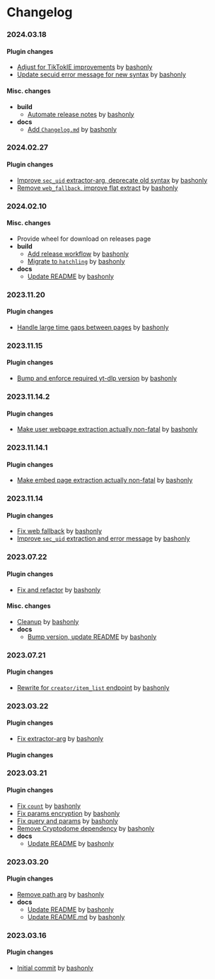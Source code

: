 # Changelog

### 2024.03.18

#### Plugin changes
- [Adjust for TikTokIE improvements](https://github.com/bashonly/yt-dlp-TTUser/commit/64e91ae105f2fd472cdac70eda94b460dc0b2d07) by [bashonly](https://github.com/bashonly)
- [Update secuid error message for new syntax](https://github.com/bashonly/yt-dlp-TTUser/commit/94bdacb4afe16026b33b980703e6d5415a36e15a) by [bashonly](https://github.com/bashonly)

#### Misc. changes
- **build**
    - [Automate release notes](https://github.com/bashonly/yt-dlp-TTUser/commit/f8e786c720c135d6618c792bab41c5e170d8b2a9) by [bashonly](https://github.com/bashonly)
- **docs**
    - [Add `Changelog.md`](https://github.com/bashonly/yt-dlp-TTUser/commit/aa32811e8248d7ec10e4ca2888da9f2923398b5b) by [bashonly](https://github.com/bashonly)

### 2024.02.27

#### Plugin changes
- [Improve `sec_uid` extractor-arg, deprecate old syntax](https://github.com/bashonly/yt-dlp-TTUser/commit/c340e49a541d3ff1604260078eaa20e1773ab466) by [bashonly](https://github.com/bashonly)
- [Remove `web_fallback`, improve flat extract](https://github.com/bashonly/yt-dlp-TTUser/commit/07f3415b15b488726a093d671103194554c9a0d0) by [bashonly](https://github.com/bashonly)

### 2024.02.10

#### Misc. changes
- Provide wheel for download on releases page
- **build**
    - [Add release workflow](https://github.com/bashonly/yt-dlp-TTUser/commit/d629683eb5695c98f8be0ee39ab928a03da9a15d) by [bashonly](https://github.com/bashonly)
    - [Migrate to `hatchling`](https://github.com/bashonly/yt-dlp-TTUser/commit/9ebe4b5f06f0c25875eb11c9cd7d21c7f3badf4f) by [bashonly](https://github.com/bashonly)
- **docs**
    - [Update README](https://github.com/bashonly/yt-dlp-TTUser/commit/c1c18caec49c61102ef59dac66bbc0bf1cf22103) by [bashonly](https://github.com/bashonly)

### 2023.11.20

#### Plugin changes
- [Handle large time gaps between pages](https://github.com/bashonly/yt-dlp-TTUser/commit/0ec8962c7e2f7f665e8b88bb205bf7356a0078f7) by [bashonly](https://github.com/bashonly)

### 2023.11.15

#### Plugin changes
- [Bump and enforce required yt-dlp version](https://github.com/bashonly/yt-dlp-TTUser/commit/d47b040dfe8152097ab4a1e32baf82d9587a6ccb) by [bashonly](https://github.com/bashonly)

### 2023.11.14.2

#### Plugin changes
- [Make user webpage extraction actually non-fatal](https://github.com/bashonly/yt-dlp-TTUser/commit/7514b54920ecc82866fe3cd4f43203a00a99d5da) by [bashonly](https://github.com/bashonly)

### 2023.11.14.1

#### Plugin changes
- [Make embed page extraction actually non-fatal](https://github.com/bashonly/yt-dlp-TTUser/commit/5cef8d487494935ffc823b3e91017c27ce2758a2) by [bashonly](https://github.com/bashonly)

### 2023.11.14

#### Plugin changes
- [Fix web fallback](https://github.com/bashonly/yt-dlp-TTUser/commit/38d4483d6df4099a391a783426a81e68715c7449) by [bashonly](https://github.com/bashonly)
- [Improve `sec_uid` extraction and error message](https://github.com/bashonly/yt-dlp-TTUser/commit/33da60a84760b28d429c762425eb956a5d93e0b6) by [bashonly](https://github.com/bashonly)

### 2023.07.22

#### Plugin changes
- [Fix and refactor](https://github.com/bashonly/yt-dlp-TTUser/commit/7d89fc13b05ce3d84d6abf75cd4d467086413f0a) by [bashonly](https://github.com/bashonly)

#### Misc. changes
- [Cleanup](https://github.com/bashonly/yt-dlp-TTUser/commit/03a55e1261d9b30b18a459139ca11793a56b5877) by [bashonly](https://github.com/bashonly)
- **docs**
    - [Bump version, update README](https://github.com/bashonly/yt-dlp-TTUser/commit/26d81d4aa4de9da55a2abb6d2cea1b86d904c150) by [bashonly](https://github.com/bashonly)

### 2023.07.21

#### Plugin changes
- [Rewrite for `creator/item_list` endpoint](https://github.com/bashonly/yt-dlp-TTUser/commit/9919edfd34f2de32ac83126a1883574fa977fb67) by [bashonly](https://github.com/bashonly)

### 2023.03.22

#### Plugin changes
- [Fix extractor-arg](https://github.com/bashonly/yt-dlp-TTUser/commit/ebc49edd0c49b0ff686e0b31c582c4014aa2a9a7) by [bashonly](https://github.com/bashonly)

#### Plugin changes

### 2023.03.21

#### Plugin changes
- [Fix `count`](https://github.com/bashonly/yt-dlp-TTUser/commit/bf8b336053f9996df06c64cfab97b6a1f37d27fa) by [bashonly](https://github.com/bashonly)
- [Fix params encryption](https://github.com/bashonly/yt-dlp-TTUser/commit/f84576021f80885c9ddf57a486969bbfd2617b64) by [bashonly](https://github.com/bashonly)
- [Fix query and params](https://github.com/bashonly/yt-dlp-TTUser/commit/a974eb2e14376b6d241187486d9cdda5cc58ec09) by [bashonly](https://github.com/bashonly)
- [Remove Cryptodome dependency](https://github.com/bashonly/yt-dlp-TTUser/commit/7e94e3b25a71b1a8574f1043b8351e22afaafa9d) by [bashonly](https://github.com/bashonly)
- **docs**
    - [Update README](https://github.com/bashonly/yt-dlp-TTUser/commit/b63ebf0dd3bfda8755500972c3ff6b4598b61482) by [bashonly](https://github.com/bashonly)

### 2023.03.20

#### Plugin changes
- [Remove path arg](https://github.com/bashonly/yt-dlp-TTUser/commit/babe5ea2b1cecb715f4ed63f8321bdbff8ce3eed) by [bashonly](https://github.com/bashonly)
- **docs**
    - [Update README](https://github.com/bashonly/yt-dlp-TTUser/commit/be99cce5a43ba8d9a17472790ff34a3bc4e995bd) by [bashonly](https://github.com/bashonly)
    - [Update README.md](https://github.com/bashonly/yt-dlp-TTUser/commit/a2cbc424e960f1591a7fcf46f16787c49d4f3975) by [bashonly](https://github.com/bashonly)

### 2023.03.16

#### Plugin changes
- [Initial commit](https://github.com/bashonly/yt-dlp-TTUser/commit/dd577cae35cad90739d671ade5ae747c875de242) by [bashonly](https://github.com/bashonly)

